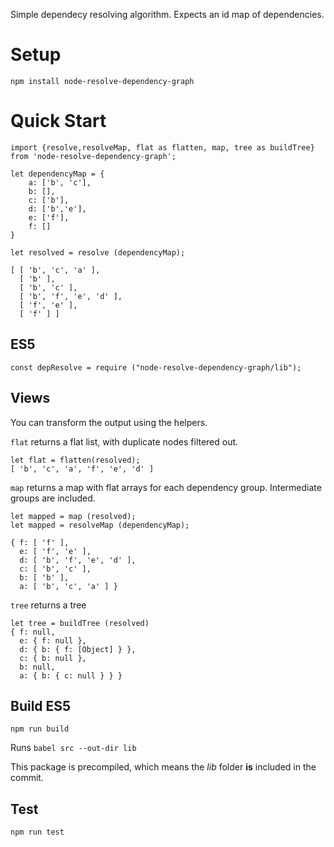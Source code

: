 Simple dependecy resolving algorithm. Expects an id map of dependencies.

# Setup
`npm install node-resolve-dependency-graph`

# Quick Start 

    import {resolve,resolveMap, flat as flatten, map, tree as buildTree} from 'node-resolve-dependency-graph';

    let dependencyMap = {
        a: ['b', 'c'], 
        b: [], 
        c: ['b'], 
        d: ['b','e'], 
        e: ['f'], 
        f: []
    }

    let resolved = resolve (dependencyMap); 

    [ [ 'b', 'c', 'a' ],        
      [ 'b' ],
      [ 'b', 'c' ],
      [ 'b', 'f', 'e', 'd' ],
      [ 'f', 'e' ],
      [ 'f' ] ]

## ES5 
`const depResolve = require ("node-resolve-dependency-graph/lib");`

## Views 

You can transform the output using the helpers.

`flat` returns a flat list, with duplicate nodes filtered out.  

    let flat = flatten(resolved);
    [ 'b', 'c', 'a', 'f', 'e', 'd' ]

`map` returns a map with flat arrays for each dependency group. Intermediate groups are included.  

    let mapped = map (resolved);
    let mapped = resolveMap (dependencyMap);

    { f: [ 'f' ],
      e: [ 'f', 'e' ],
      d: [ 'b', 'f', 'e', 'd' ],
      c: [ 'b', 'c' ],
      b: [ 'b' ],
      a: [ 'b', 'c', 'a' ] }

`tree` returns a tree

    let tree = buildTree (resolved)
    { f: null,
      e: { f: null },
      d: { b: { f: [Object] } },
      c: { b: null },
      b: null,
      a: { b: { c: null } } }


## Build  ES5
`npm run build`
 
 Runs `babel src --out-dir lib`

This package is precompiled, which means the *lib* folder **is** included in the commit.

## Test
`npm run test`
